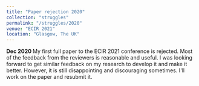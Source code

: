 ```yaml
---
title: "Paper rejection 2020"
collection: "struggles"
permalink: "/struggles/2020"
venue: "ECIR 2021"
location: "Glasgow, The UK"
---
```

<b>Dec 2020 </b>
My first full paper to the ECIR 2021 conference is rejected. Most of the feedback from the reviewers is reasonable and useful. I was looking forward to get similar feedback on my research to develop it and make it better.
However, it is still disappointing and discouraging sometimes. I'll work on the paper and resubmit it.


